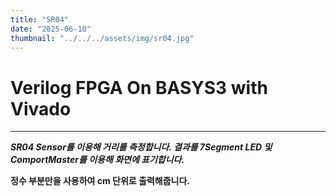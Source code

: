 ```yaml
---
title: "SR04"
date: "2025-06-10"
thumbnail: "../../../assets/img/sr04.jpg"
---
```


# Verilog FPGA On BASYS3 with Vivado
---

***SR04 Sensor를 이용해 거리를 측정합니다. 결과를 7Segment LED 및 ComportMaster를 이용해 화면에 표기합니다.***

**정수 부분만을 사용하여 cm 단위로 출력해줍니다.**
